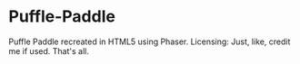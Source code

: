 # Puffle-Paddle
Puffle Paddle recreated in HTML5 using Phaser.
Licensing: Just, like, credit me if used. That's all.
